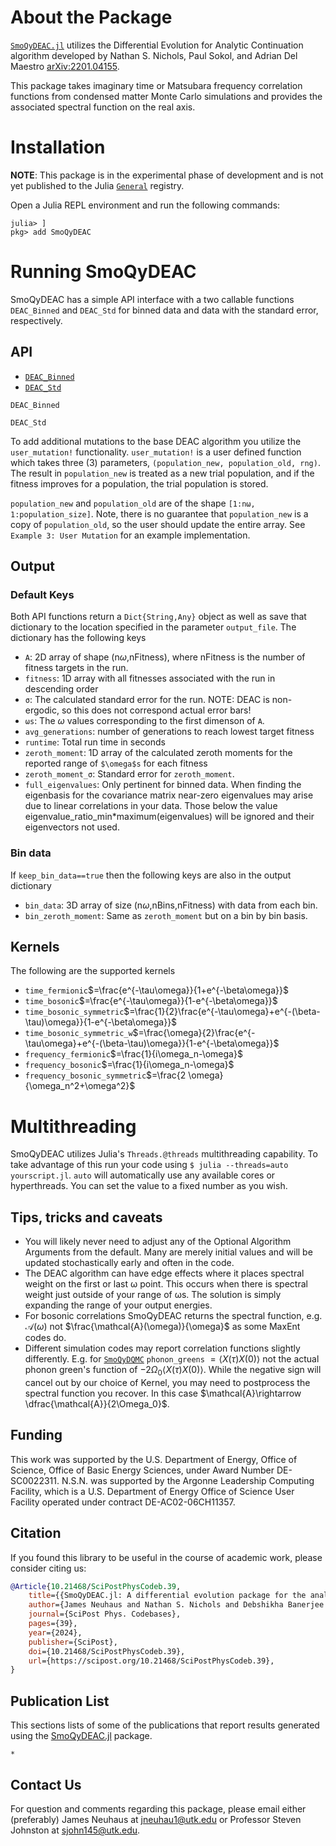 # About the Package

[`SmoQyDEAC.jl`](https://github.com/SmoQySuite/SmoQyDEAC.jl.git) utilizes the Differential Evolution for Analytic Continuation algorithm developed by Nathan S. Nichols, Paul Sokol, and Adrian Del Maestro [arXiv:2201.04155](https://arxiv.org/abs/2201.04155).

This package takes imaginary time or Matsubara frequency correlation functions from condensed matter Monte Carlo simulations and provides the associated spectral function on the real axis. 

# Installation

**NOTE**: This package is in the experimental phase of development and is not yet published to the Julia [`General`](https://github.com/JuliaRegistries/General.git) registry.

Open a Julia REPL environment and run the following commands:
```
julia> ]
pkg> add SmoQyDEAC
```

# Running SmoQyDEAC

SmoQyDEAC has a simple API interface with a two callable functions `DEAC_Binned` and `DEAC_Std` for binned data and data with the standard error, respectively.

## API
- [`DEAC_Binned`](@ref)
- [`DEAC_Std`](@ref)

```@docs
DEAC_Binned
```
```@docs
DEAC_Std
```

To add additional mutations to the base DEAC algorithm you utilize the ```user_mutation!``` functionality. ```user_mutation!``` is a user defined function which takes three (3) parameters, ```(population_new, population_old, rng)```. The result in ```population_new``` is treated as a new trial population, and if the fitness improves for a population, the trial population is stored.

```population_new``` and ```population_old``` are of the shape ```[1:nω, 1:population_size]```. Note, there is no guarantee that ```population_new``` is a copy of ```population_old```, so the user should update the entire array. See `Example 3: User Mutation` for an example implementation.

## Output

### Default Keys
Both API functions return a ```Dict{String,Any}``` object as well as save that dictionary to the location specified in the parameter ```output_file```. The dictionary has the following keys
- `A`: 2D array of shape (n$\omega$,nFitness), where nFitness is the number of fitness targets in the run. 
- `fitness`: 1D array with all fitnesses associated with the run in descending order
- `σ`: The calculated standard error for the run. NOTE: DEAC is non-ergodic, so this does not correspond actual error bars!
- `ωs`: The $\omega$ values corresponding to the first dimenson of `A`.
- `avg_generations`: number of generations to reach lowest target fitness
- `runtime`: Total run time in seconds
- `zeroth_moment`: 1D array of the calculated zeroth moments for the reported range of `$\omega$s` for each fitness
- `zeroth_moment_σ`: Standard error for `zeroth_moment`.
- `full_eigenvalues`: Only pertinent for binned data. When finding the eigenbasis for the covariance matrix near-zero eigenvalues may arise due to linear correlations in your data. Those below the value eigenvalue_ratio_min*maximum(eigenvalues) will be ignored and their eigenvectors not used.

### Bin data
If `keep_bin_data==true` then the following keys are also in the output dictionary
- `bin_data`: 3D array of size (n$\omega$,nBins,nFitness) with data from each bin.
- `bin_zeroth_moment`: Same as `zeroth_moment` but on a bin by bin basis.

## Kernels
The following are the supported kernels
- `time_fermionic`$=\frac{e^{-\tau\omega}}{1+e^{-\beta\omega}}$
- `time_bosonic`$=\frac{e^{-\tau\omega}}{1-e^{-\beta\omega}}$
- `time_bosonic_symmetric`$=\frac{1}{2}\frac{e^{-\tau\omega}+e^{-(\beta-\tau)\omega}}{1-e^{-\beta\omega}}$
- `time_bosonic_symmetric_w`$=\frac{\omega}{2}\frac{e^{-\tau\omega}+e^{-(\beta-\tau)\omega}}{1-e^{-\beta\omega}}$
- `frequency_fermionic`$=\frac{1}{i\omega_n-\omega}$
- `frequency_bosonic`$=\frac{1}{i\omega_n-\omega}$
- `frequency_bosonic_symmetric`$=\frac{2 \omega}{\omega_n^2+\omega^2}$

# Multithreading
SmoQyDEAC utilizes Julia's `Threads.@threads` multithreading capability. To take advantage of this run your code using 
```$ julia --threads=auto yourscript.jl```. 
`auto` will automatically use any available cores or hyperthreads. You can set the value to a fixed number as you wish.

## Tips, tricks and caveats

- You will likely never need to adjust any of the Optional Algorithm Arguments from the default. Many are merely initial values and will be updated stochastically early and often in the code.
- The DEAC algorithm can have edge effects where it places spectral weight on the first or last ω point. This occurs when there is spectral weight just outside of your range of ωs. The solution is simply expanding the range of your output energies.
- For bosonic correlations SmoQyDEAC returns the spectral function, e.g. $\mathcal{A}(\omega)$ not $\frac{\mathcal{A}(\omega)}{\omega}$ as some MaxEnt codes do.
- Different simulation codes may report correlation functions slightly differently. E.g. for [`SmoQyDQMC`](https://github.com/SmoQySuite/SmoQyDQMC.jl) `phonon_greens` $=\langle X(\tau)X(0)\rangle$ not the actual phonon green's function of $-2\Omega_0\langle X(\tau)X(0)\rangle$. While the negative sign will cancel out by our choice of Kernel, you may need to postprocess the spectral function you recover. In this case $\mathcal{A}\rightarrow \dfrac{\mathcal{A}}{2\Omega_0}$. 

## Funding
This work was supported by the U.S. Department of Energy, Office of Science, Office of Basic Energy Sciences, under Award Number DE-SC0022311. N.S.N. was supported by the Argonne Leadership Computing Facility, which is a U.S. Department of Energy Office of Science User Facility operated under contract DE-AC02-06CH11357. 

## Citation
If you found this library to be useful in the course of academic work, please consider citing us:

```bibtex
@Article{10.21468/SciPostPhysCodeb.39,
	title={{SmoQyDEAC.jl: A differential evolution package for the analytic continuation of imaginary time correlation functions}},
	author={James Neuhaus and Nathan S. Nichols and Debshikha Banerjee and Benjamin Cohen-Stead and Thomas A. Maier and Adrian Del Maestro and Steven Johnston},
	journal={SciPost Phys. Codebases},
	pages={39},
	year={2024},
	publisher={SciPost},
	doi={10.21468/SciPostPhysCodeb.39},
	url={https://scipost.org/10.21468/SciPostPhysCodeb.39},
}
```

## Publication List

This sections lists of some of the publications that report results generated
using the [SmoQyDEAC.jl](https://github.com/SmoQySuite/SmoQyDEAC.jl) package.

```@bibliography
*
```


## Contact Us

For question and comments regarding this package, please email either (preferably) James Neuhaus at [jneuhau1@utk.edu](mailto:jneuhau1@utk.edu) or Professor Steven Johnston at [sjohn145@utk.edu](mailto:sjohn145@utk.edu).
